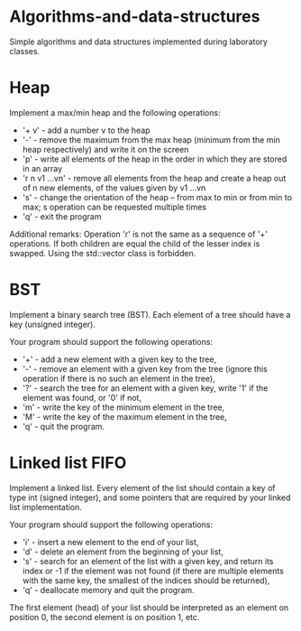 # Algorithms-and-data-structures
Simple algorithms and data structures implemented during laboratory classes.

# Heap
Implement a max/min heap and the following operations:
- '+ v' - add a number v to the heap
- '-' - remove the maximum from the max heap (minimum from the min heap respectively) and write it on the screen
- 'p' - write all elements of the heap in the order in which they are stored in an array
- 'r n v1 ...vn' - remove all elements from the heap and create a heap out of n new elements, of the values given by v1 ...vn
- 's' - change the orientation of the heap – from max to min or from min to max; s operation can be requested multiple times
- 'q' - exit the program

Additional remarks:
Operation 'r' is not the same as a sequence of '+' operations.
If both children are equal the child of the lesser index is swapped.
Using the std::vector class is forbidden.

# BST
Implement a binary search tree (BST). Each element of a tree should have a key (unsigned integer).

Your program should support the following operations:
- '+' - add a new element with a given key to the tree,
- '-' - remove an element with a given key from the tree (ignore this operation if there is no such an element in the tree),
- '?' - search the tree for an element with a given key, write '1' if the element was found, or '0' if not,
- 'm' - write the key of the minimum element in the tree,
- 'M' - write the key of the maximum element in the tree,
- 'q' - quit the program.

# Linked list FIFO
Implement a linked list. Every element of the list should contain a key of type int (signed integer), and some pointers that are required by your linked list implementation.

Your program should support the following operations:
- 'i' - insert a new element to the end of your list,
- 'd' - delete an element from the beginning of your list,
- 's' - search for an element of the list with a given key, and return its index or -1 if the element was not found (if there are multiple elements with the same key, the smallest of the indices should be returned),
- 'q' - deallocate memory and quit the program.

The first element (head) of your list should be interpreted as an element on position 0, the second element is on position 1, etc.
